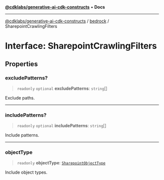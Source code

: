 [**@cdklabs/generative-ai-cdk-constructs**](../../../README.md) • **Docs**

***

[@cdklabs/generative-ai-cdk-constructs](../../../README.md) / [bedrock](../README.md) / SharepointCrawlingFilters

# Interface: SharepointCrawlingFilters

## Properties

### excludePatterns?

> `readonly` `optional` **excludePatterns**: `string`[]

Exclude paths.

***

### includePatterns?

> `readonly` `optional` **includePatterns**: `string`[]

Include patterns.

***

### objectType

> `readonly` **objectType**: [`SharepointObjectType`](../enumerations/SharepointObjectType.md)

Include object types.

